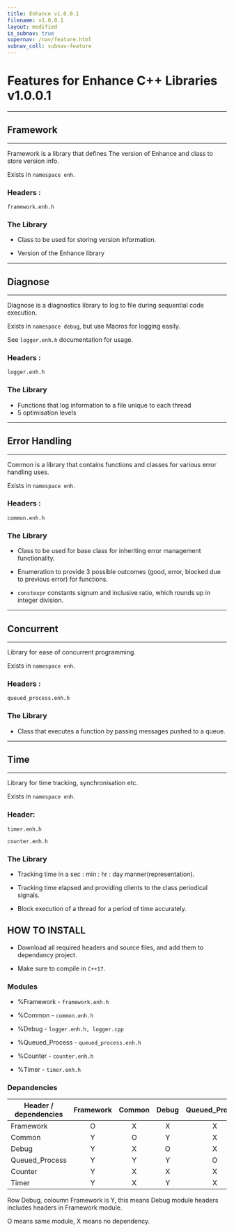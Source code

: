 ```yaml
---
title: Enhance v1.0.0.1
filename: v1.0.0.1
layout: modified
is_subnav: true
supernav: /nav/feature.html
subnav_coll: subnav-feature
---
```


# Features for Enhance C++ Libraries v1.0.0.1 

_______________________________________________________________________________
## Framework
_______________________________________________________________________________

Framework is a library that defines The version of Enhance and class to store
version info.

Exists in `namespace enh`.

### Headers :

`framework.enh.h`

### The Library 

* Class to be used for storing version information.

* Version of the Enhance library

_______________________________________________________________________________
## Diagnose
_______________________________________________________________________________

Diagnose is a diagnostics library to log to file during sequential code 
execution.

Exists in `namespace debug`, but use Macros for logging easily.

See `logger.enh.h` documentation for usage.

### Headers :

`logger.enh.h`

### The Library 

* Functions that log information to a file unique to each thread
* 5 optimisation levels


_______________________________________________________________________________
## Error Handling
_______________________________________________________________________________

Common is a library that contains functions and classes for various error
 handling uses.

Exists in `namespace enh`.

### Headers :

`common.enh.h`

### The Library 

* Class to be used for base class for inheriting error management functionality.

* Enumeration to provide 3 possible outcomes (good, error, blocked due to 
previous error) for functions.

* `constexpr` constants signum and inclusive ratio, which rounds up in integer 
division.

_______________________________________________________________________________
## Concurrent
_______________________________________________________________________________

Library for ease of concurrent programming.

Exists in `namespace enh`.

### Headers :

`queued_process.enh.h`

### The Library 

* Class that executes a function by passing messages pushed to a queue.
_______________________________________________________________________________
## Time
_______________________________________________________________________________

Library for time tracking, synchronisation etc. 

Exists in `namespace enh`.

### Header:

`timer.enh.h`

`counter.enh.h`

### The Library 

* Tracking time in a sec : min : hr : day manner(representation).

* Tracking time elapsed and providing clients to the class periodical signals.

* Block execution of a thread for a period of time accurately.

## HOW TO INSTALL 

* Download all required headers and source files, and add them to dependancy 
project.

* Make sure to compile in `C++17`.

### Modules

* %Framework - `framework.enh.h`

* %Common - `common.enh.h`

* %Debug - `logger.enh.h, logger.cpp`

* %Queued_Process - `queued_process.enh.h`

* %Counter - `counter.enh.h`

* %Timer - `timer.enh.h`

### Depandencies

| Header / dependencies | Framework |  Common | Debug | Queued_Process  | Counter | Timer |
| --------------------- |  :----:   |  :---:  | :---: |      :---:      |  :---:  | :---: |
| Framework             | O         | X       | X     | X               | X       | X     |
| Common                | Y         | O       | Y     | X               | X       | X     |
| Debug                 | Y         | X       | O     | X               | X       | X     |
| Queued_Process        | Y         | Y       | Y     | O               | X       | X     |
| Counter               | Y         | X       | X     | X               | O       | X     |
| Timer                 | Y         | X       | Y     | X               | X       | O     |

Row Debug, coloumn Framework is Y, this means Debug module headers includes headers in Framework module.

O means same module, X means no dependency.